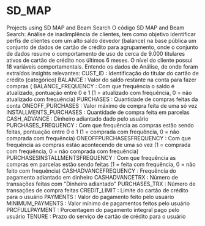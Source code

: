 # SD_MAP
Projects using SD MAP and Beam Search
O código SD MAP and Beam Search: Análise de inadimplência de clientes, tem como objetivo identificar perfis de clientes com um alto saldo devedor (balance) na base pública um conjunto de dados de cartão de crédito para agrupamento, onde o conjunto de dados resume o comportamento de uso de cerca de 9.000 titulares ativos de cartão de crédito nos últimos 6 meses. 
O nível do cliente possui 18 variáveis comportamentais.
Entendo os dados de Análise, de onde foram extraídos insights relevantes:
CUST_ID : Identificação do titular do cartão de crédito (categórico)
BALANCE : Valor do saldo restante na conta para fazer compras (
BALANCE_FREQUENCY : Com que frequência o saldo é atualizado, pontuação entre 0 e 1 (1 = atualizado com frequência, 0 = não atualizado com frequência)
PURCHASES : Quantidade de compras feitas da conta
ONEOFF_PURCHASES : Valor máximo de compra feita de uma só vez
INSTALLMENTS_PURCHASES : Quantidade de compra feita em parcelas
CASH_ADVANCE : Dinheiro adiantado dado pelo usuário
PURCHASES_FREQUENCY : Com que frequência as compras estão sendo feitas, pontuação entre 0 e 1 (1 = comprada com frequência, 0 = não comprada com frequência)
ONEOFFPURCHASESFREQUENCY : Com que frequência as compras estão acontecendo de uma só vez (1 = comprada com frequência, 0 = não comprada com frequência)
PURCHASESINSTALLMENTSFREQUENCY : Com que frequência as compras em parcelas estão sendo feitas (1 = feita com frequência, 0 = não feito com frequência)
CASHADVANCEFREQUENCY : Frequência do pagamento adiantado em dinheiro
CASHADVANCETRX : Número de transações feitas com "Dinheiro adiantado"
PURCHASES_TRX : Número de transações de compra feitas
CREDIT_LIMIT : Limite do cartão de crédito para o usuário
PAYMENTS : Valor do pagamento feito pelo usuário
MINIMUM_PAYMENTS : Valor mínimo de pagamentos feitos pelo usuário
PRCFULLPAYMENT : Porcentagem do pagamento integral pago pelo usuário
TENURE : Prazo do serviço de cartão de crédito para o usuário
